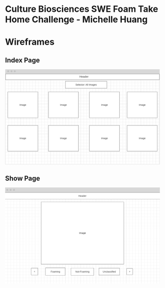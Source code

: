 # Culture Biosciences SWE Foam Take Home Challenge - Michelle Huang
# Wireframes
## Index Page
![](app/assets/images/readme_index.png)
## Show Page
![](app/assets/images/readme_show.png)


